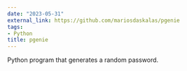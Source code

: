 ```yaml
---
date: "2023-05-31"
external_link: https://github.com/mariosdaskalas/pgenie
tags:
- Python
title: pgenie
---
```


Python program that generates a random password.

<!--more-->
